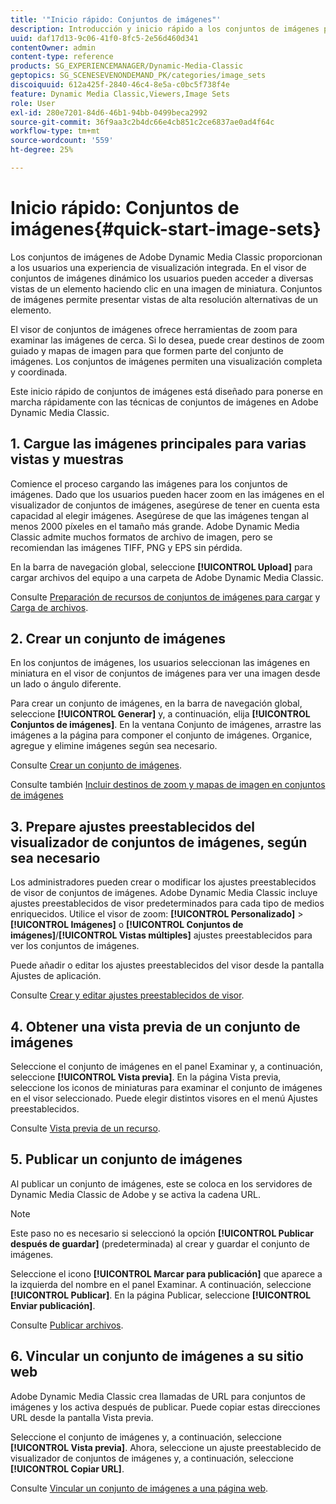 ```yaml
---
title: '"Inicio rápido: Conjuntos de imágenes"'
description: Introducción y inicio rápido a los conjuntos de imágenes para ayudarle a poner en marcha rápidamente las técnicas de conjuntos de imágenes en Adobe Dynamic Media Classic.
uuid: daf17d13-9c06-41f0-8fc5-2e56d460d341
contentOwner: admin
content-type: reference
products: SG_EXPERIENCEMANAGER/Dynamic-Media-Classic
geptopics: SG_SCENESEVENONDEMAND_PK/categories/image_sets
discoiquuid: 612a425f-2840-46c4-8e5a-c0bc5f738f4e
feature: Dynamic Media Classic,Viewers,Image Sets
role: User
exl-id: 280e7201-84d6-46b1-94bb-0499beca2992
source-git-commit: 36f9aa3c2b4dc66e4cb851c2ce6837ae0ad4f64c
workflow-type: tm+mt
source-wordcount: '559'
ht-degree: 25%

---
```


# Inicio rápido: Conjuntos de imágenes{#quick-start-image-sets}

Los conjuntos de imágenes de Adobe Dynamic Media Classic proporcionan a los usuarios una experiencia de visualización integrada. En el visor de conjuntos de imágenes dinámico los usuarios pueden acceder a diversas vistas de un elemento haciendo clic en una imagen de miniatura. Conjuntos de imágenes permite presentar vistas de alta resolución alternativas de un elemento.

El visor de conjuntos de imágenes ofrece herramientas de zoom para examinar las imágenes de cerca. Si lo desea, puede crear destinos de zoom guiado y mapas de imagen para que formen parte del conjunto de imágenes. Los conjuntos de imágenes permiten una visualización completa y coordinada.

Este inicio rápido de conjuntos de imágenes está diseñado para ponerse en marcha rápidamente con las técnicas de conjuntos de imágenes en Adobe Dynamic Media Classic.

## 1. Cargue las imágenes principales para varias vistas y muestras

Comience el proceso cargando las imágenes para los conjuntos de imágenes. Dado que los usuarios pueden hacer zoom en las imágenes en el visualizador de conjuntos de imágenes, asegúrese de tener en cuenta esta capacidad al elegir imágenes. Asegúrese de que las imágenes tengan al menos 2000 píxeles en el tamaño más grande. Adobe Dynamic Media Classic admite muchos formatos de archivo de imagen, pero se recomiendan las imágenes TIFF, PNG y EPS sin pérdida.

En la barra de navegación global, seleccione **[!UICONTROL Upload]** para cargar archivos del equipo a una carpeta de Adobe Dynamic Media Classic.

Consulte [Preparación de recursos de conjuntos de imágenes para cargar](preparing-image-set-assets-upload.md#preparing-image-set-assets-for-upload) y [Carga de archivos](uploading-files.md#uploading-your-files).

## 2. Crear un conjunto de imágenes

En los conjuntos de imágenes, los usuarios seleccionan las imágenes en miniatura en el visor de conjuntos de imágenes para ver una imagen desde un lado o ángulo diferente.

Para crear un conjunto de imágenes, en la barra de navegación global, seleccione **[!UICONTROL Generar]** y, a continuación, elija **[!UICONTROL Conjuntos de imágenes]**. En la ventana Conjunto de imágenes, arrastre las imágenes a la página para componer el conjunto de imágenes. Organice, agregue y elimine imágenes según sea necesario.

Consulte [Crear un conjunto de imágenes](creating-image-set.md#creating-an-image-set).

Consulte también [Incluir destinos de zoom y mapas de imagen en conjuntos de imágenes](/help/including-zoom-targets-image-maps-image-sets.md)

## 3. Prepare ajustes preestablecidos del visualizador de conjuntos de imágenes, según sea necesario

Los administradores pueden crear o modificar los ajustes preestablecidos de visor de conjuntos de imágenes. Adobe Dynamic Media Classic incluye ajustes preestablecidos de visor predeterminados para cada tipo de medios enriquecidos. Utilice el visor de zoom: **[!UICONTROL Personalizado]** > **[!UICONTROL Imágenes]** o **[!UICONTROL Conjuntos de imágenes]**/**[!UICONTROL Vistas múltiples]** ajustes preestablecidos para ver los conjuntos de imágenes.

Puede añadir o editar los ajustes preestablecidos del visor desde la pantalla Ajustes de aplicación.

Consulte [Crear y editar ajustes preestablecidos de visor](application-setup.md#adding-and-editing-viewer-presets).

## 4. Obtener una vista previa de un conjunto de imágenes

Seleccione el conjunto de imágenes en el panel Examinar y, a continuación, seleccione **[!UICONTROL Vista previa]**. En la página Vista previa, seleccione los iconos de miniaturas para examinar el conjunto de imágenes en el visor seleccionado. Puede elegir distintos visores en el menú Ajustes preestablecidos.

Consulte [Vista previa de un recurso](previewing-asset.md#previewing-an-asset).

## 5. Publicar un conjunto de imágenes

Al publicar un conjunto de imágenes, este se coloca en los servidores de Dynamic Media Classic de Adobe y se activa la cadena URL.

>[!NOTE]
>
>Este paso no es necesario si seleccionó la opción **[!UICONTROL Publicar después de guardar]** (predeterminada) al crear y guardar el conjunto de imágenes.

Seleccione el icono **[!UICONTROL Marcar para publicación]** que aparece a la izquierda del nombre en el panel Examinar. A continuación, seleccione **[!UICONTROL Publicar]**. En la página Publicar, seleccione **[!UICONTROL Enviar publicación]**.

Consulte [Publicar archivos](publishing-files.md#publishing-files).

## 6. Vincular un conjunto de imágenes a su sitio web

Adobe Dynamic Media Classic crea llamadas de URL para conjuntos de imágenes y los activa después de publicar. Puede copiar estas direcciones URL desde la pantalla Vista previa.

Seleccione el conjunto de imágenes y, a continuación, seleccione **[!UICONTROL Vista previa]**. Ahora, seleccione un ajuste preestablecido de visualizador de conjuntos de imágenes y, a continuación, seleccione **[!UICONTROL Copiar URL]**.

Consulte [Vincular un conjunto de imágenes a una página web](linking-image-set-web-page.md#linking-an-image-set-to-a-web-page).
